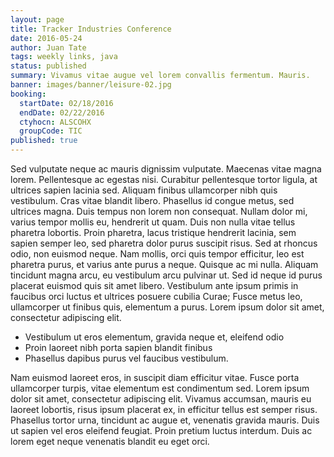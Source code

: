 ```yaml
---
layout: page
title: Tracker Industries Conference
date: 2016-05-24
author: Juan Tate
tags: weekly links, java
status: published
summary: Vivamus vitae augue vel lorem convallis fermentum. Mauris.
banner: images/banner/leisure-02.jpg
booking:
  startDate: 02/18/2016
  endDate: 02/22/2016
  ctyhocn: ALSCOHX
  groupCode: TIC
published: true
---
```

Sed vulputate neque ac mauris dignissim vulputate. Maecenas vitae magna lorem. Pellentesque ac egestas nisi. Curabitur pellentesque tortor ligula, at ultrices sapien lacinia sed. Aliquam finibus ullamcorper nibh quis vestibulum. Cras vitae blandit libero. Phasellus id congue metus, sed ultrices magna. Duis tempus non lorem non consequat. Nullam dolor mi, varius tempor mollis eu, hendrerit ut quam.
Duis non nulla vitae tellus pharetra lobortis. Proin pharetra, lacus tristique hendrerit lacinia, sem sapien semper leo, sed pharetra dolor purus suscipit risus. Sed at rhoncus odio, non euismod neque. Nam mollis, orci quis tempor efficitur, leo est pharetra purus, et varius ante purus a neque. Quisque ac mi nulla. Aliquam tincidunt magna arcu, eu vestibulum arcu pulvinar ut. Sed id neque id purus placerat euismod quis sit amet libero. Vestibulum ante ipsum primis in faucibus orci luctus et ultrices posuere cubilia Curae; Fusce metus leo, ullamcorper ut finibus quis, elementum a purus. Lorem ipsum dolor sit amet, consectetur adipiscing elit.

* Vestibulum ut eros elementum, gravida neque et, eleifend odio
* Proin laoreet nibh porta sapien blandit finibus
* Phasellus dapibus purus vel faucibus vestibulum.

Nam euismod laoreet eros, in suscipit diam efficitur vitae. Fusce porta ullamcorper turpis, vitae elementum est condimentum sed. Lorem ipsum dolor sit amet, consectetur adipiscing elit. Vivamus accumsan, mauris eu laoreet lobortis, risus ipsum placerat ex, in efficitur tellus est semper risus. Phasellus tortor urna, tincidunt ac augue et, venenatis gravida mauris. Duis ut sapien vel eros eleifend feugiat. Proin pretium luctus interdum. Duis ac lorem eget neque venenatis blandit eu eget orci.
